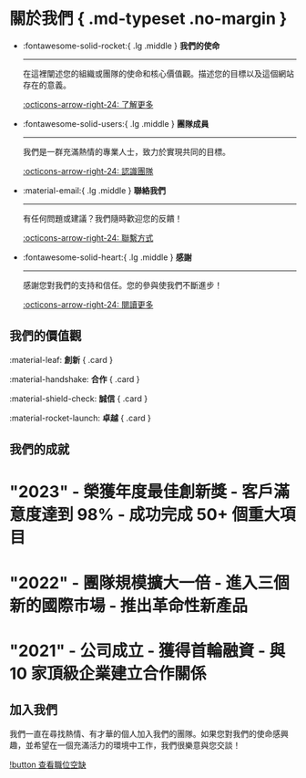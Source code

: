 # 關於我們 { .md-typeset .no-margin }

- :fontawesome-solid-rocket:{ .lg .middle } **我們的使命**

  ***

  在這裡闡述您的組織或團隊的使命和核心價值觀。描述您的目標以及這個網站存在的意義。

  [:octicons-arrow-right-24: 了解更多](mission.md)

- :fontawesome-solid-users:{ .lg .middle } **團隊成員**

  ***

  我們是一群充滿熱情的專業人士，致力於實現共同的目標。

  [:octicons-arrow-right-24: 認識團隊](team.md)

- :material-email:{ .lg .middle } **聯絡我們**

  ***

  有任何問題或建議？我們隨時歡迎您的反饋！

  [:octicons-arrow-right-24: 聯繫方式](contact.md)

- :fontawesome-solid-heart:{ .lg .middle } **感謝**

  ***

  感謝您對我們的支持和信任。您的參與使我們不斷進步！

  [:octicons-arrow-right-24: 閱讀更多](thanks.md)

## 我們的價值觀

:material-leaf: **創新**
{ .card }

:material-handshake: **合作**
{ .card }

:material-shield-check: **誠信**
{ .card }

:material-rocket-launch: **卓越**
{ .card }

## 我們的成就

# "2023" - 榮獲年度最佳創新獎 - 客戶滿意度達到 98% - 成功完成 50+ 個重大項目

# "2022" - 團隊規模擴大一倍 - 進入三個新的國際市場 - 推出革命性新產品

# "2021" - 公司成立 - 獲得首輪融資 - 與 10 家頂級企業建立合作關係

## 加入我們

我們一直在尋找熱情、有才華的個人加入我們的團隊。如果您對我們的使命感興趣，並希望在一個充滿活力的環境中工作，我們很樂意與您交談！

[!button 查看職位空缺](careers.md)
